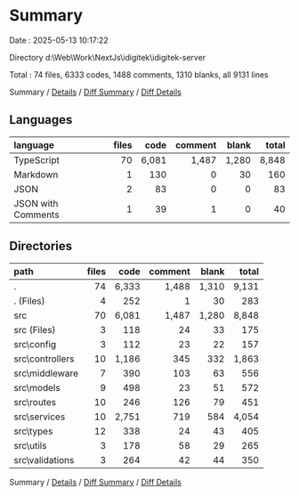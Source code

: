 # Summary

Date : 2025-05-13 10:17:22

Directory d:\\Web\\Work\\NextJs\\idigitek\\idigitek-server

Total : 74 files,  6333 codes, 1488 comments, 1310 blanks, all 9131 lines

Summary / [Details](details.md) / [Diff Summary](diff.md) / [Diff Details](diff-details.md)

## Languages
| language | files | code | comment | blank | total |
| :--- | ---: | ---: | ---: | ---: | ---: |
| TypeScript | 70 | 6,081 | 1,487 | 1,280 | 8,848 |
| Markdown | 1 | 130 | 0 | 30 | 160 |
| JSON | 2 | 83 | 0 | 0 | 83 |
| JSON with Comments | 1 | 39 | 1 | 0 | 40 |

## Directories
| path | files | code | comment | blank | total |
| :--- | ---: | ---: | ---: | ---: | ---: |
| . | 74 | 6,333 | 1,488 | 1,310 | 9,131 |
| . (Files) | 4 | 252 | 1 | 30 | 283 |
| src | 70 | 6,081 | 1,487 | 1,280 | 8,848 |
| src (Files) | 3 | 118 | 24 | 33 | 175 |
| src\\config | 3 | 112 | 23 | 22 | 157 |
| src\\controllers | 10 | 1,186 | 345 | 332 | 1,863 |
| src\\middleware | 7 | 390 | 103 | 63 | 556 |
| src\\models | 9 | 498 | 23 | 51 | 572 |
| src\\routes | 10 | 246 | 126 | 79 | 451 |
| src\\services | 10 | 2,751 | 719 | 584 | 4,054 |
| src\\types | 12 | 338 | 24 | 43 | 405 |
| src\\utils | 3 | 178 | 58 | 29 | 265 |
| src\\validations | 3 | 264 | 42 | 44 | 350 |

Summary / [Details](details.md) / [Diff Summary](diff.md) / [Diff Details](diff-details.md)